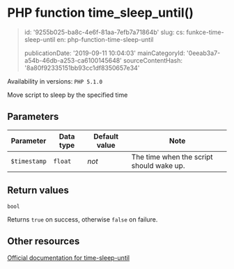 PHP function time_sleep_until()
===============================

> id: '9255b025-ba8c-4e6f-81aa-7efb7a71864b'
> slug:
> 	cs: funkce-time-sleep-until
> 	en: php-function-time-sleep-until
> 
> publicationDate: '2019-09-11 10:04:03'
> mainCategoryId: '0eeab3a7-a54b-46db-a253-ca6100145648'
> sourceContentHash: '8a80f92335151bb93cc1df8350657e34'

Availability in versions: `PHP 5.1.0`

Move script to sleep by the specified time


Parameters
--------------

| Parameter | Data type | Default value | Note |
|-----|-----|-----|-----|
| `$timestamp` | `float` | *not* | The time when the script should wake up. |


Return values
----------------

`bool`

Returns `true` on success, otherwise `false` on failure.

Other resources
------------

[Official documentation for time-sleep-until](https://www.php.net/manual/en/function.time-sleep-until.php)
